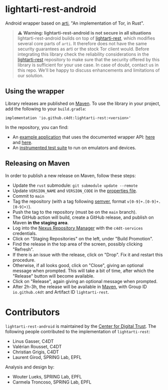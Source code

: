 # lightarti-rest-android

Android wrapper based on [arti](https://gitlab.torproject.org/tpo/core/arti), "An
implementation of Tor, in Rust".

> :warning: **Warning: lightarti-rest-android is not secure in all situations**
> lightarti-rest-android builds on top of [lightarti-rest](https://github.com/c4dt/lightarti-rest),
> which modifies several core parts of `arti`. It therefore does not have the
> same security guarantees as arti or the stock Tor client would. Before
> integrating this library check the reliability considerations in the
> [lightarti-rest](https://github.com/c4dt/lightarti-rest) repository to make sure that
> the security offered by this library is sufficient for your use case. In case
> of doubt, contact us in this repo. We'll be happy to discuss enhancements and
> limitations of our solution.

## Using the wrapper

Library releases are published on
[Maven](https://search.maven.org/search?q=lightarti-rest).
To use the library in your project, add the following to your `build.gradle`:

```
implementation 'io.github.c4dt:lightarti-rest:<version>'
```

In the repository, you can find:

- An [example
  application](https://github.com/c4dt/lightarti-rest-android/blob/main/artiwrapper/app/src/main/java/org/c4dt/myapplication/MainActivity.java)
  that uses the documented wrapper API:
  [here](https://github.com/c4dt/lightarti-rest-android/blob/main/artiwrapper/src/main/java/org/c4dt/artiwrapper/TorLibApi.java)
  and [here](https://github.com/c4dt/lightarti-rest-android/blob/main/artiwrapper/src/main/java/org/c4dt/artiwrapper/Client.java).
- An [instrumented test
  suite](https://github.com/c4dt/lightarti-rest-android/blob/main/artiwrapper/src/androidTest/java/org/c4dt/artiwrapper/JniTest.java)
  to run on emulators and devices.

## Releasing on Maven

In order to publish a new release on Maven, follow these steps:

- Update the `rust` submodule: `git submodule update --remote`
- Update `VERSION_NAME` and `VERSION_CODE` in the [properties
  file](https://github.com/c4dt/lightarti-rest-android/blob/main/artiwrapper/gradle.properties).
- Commit to `main`  
- Tag the repository (with a tag following [semver](https://semver.org/),
  format `v[0-9]+.[0-9]+.[0-9]+)`).
- Push the tag to the repository (must be on the `main` branch).
- The GitHub action will build, create a GitHub release, and publish on Maven
  **in the staging area**.
- Log into the [Nexus Repository Manager](https://s01.oss.sonatype.org/) with
  the `c4dt-services` credentials.
- Click on "Staging Repositories" on the left, under "Build Promotion".
- Find the release in the top area of the screen, possibly clicking "Refresh".
- If there is an issue with the release, click on "Drop". Fix it and restart
  this procedure.
- Otherwise, if all looks good, click on "Close", giving an optional message
  when prompted. This will take a bit of time, after which the "Release" button
  will become available.
- Click on "Release", again giving an optional message when prompted.
- After 2h-3h, the release will be available in
  [Maven](https://search.maven.org/search?q=lightarti-rest), with Group ID
  `io.github.c4dt` and Artifact ID `lightarti-rest`.

# Contributors

`lightarti-rest-android` is maintained by the [Center for Digital Trust](https://c4dt.org/). The following people contributed to the implementation of `lightarti-rest`:

- Linus Gasser, C4DT
- Valérian Rousset, C4DT
- Christian Grigis, C4DT
- Laurent Girod, SPRING Lab, EPFL

Analysis and design by:

- Wouter Lueks, SPRING Lab, EPFL
- Carmela Troncoso, SPRING Lab, EPFL
